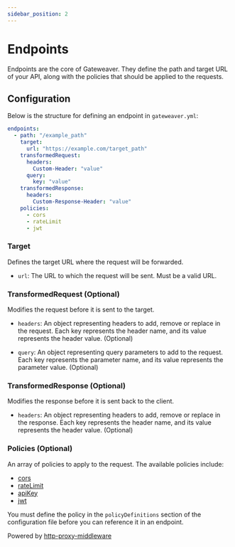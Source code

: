 ```yaml
---
sidebar_position: 2
---
```


# Endpoints

Endpoints are the core of Gateweaver. They define the path and target URL of your API, along with the policies that should be applied to the requests.

## Configuration

Below is the structure for defining an endpoint in `gateweaver.yml`:

```yaml title="gateweaver.yml"
endpoints:
  - path: "/example_path"
    target:
      url: "https://example.com/target_path"
    transformedRequest:
      headers:
        Custom-Header: "value"
      query:
        key: "value"
    transformedResponse:
      headers:
        Custom-Response-Header: "value"
    policies:
      - cors
      - rateLimit
      - jwt
```

### Target

Defines the target URL where the request will be forwarded.

- `url`: The URL to which the request will be sent. Must be a valid URL.

### TransformedRequest (Optional)

Modifies the request before it is sent to the target.

- `headers`: An object representing headers to add, remove or replace in the request. Each key represents the header name, and its value represents the header value. (Optional)

- `query`: An object representing query parameters to add to the request. Each key represents the parameter name, and its value represents the parameter value. (Optional)

### TransformedResponse (Optional)

Modifies the response before it is sent back to the client.

- `headers`: An object representing headers to add, remove or replace in the response. Each key represents the header name, and its value represents the header value. (Optional)

### Policies (Optional)

An array of policies to apply to the request. The available policies include:

- [cors](/docs/configuration/policies/cors)
- [rateLimit](/docs/configuration/policies/rate-limit)
- [apiKey](/docs/configuration/policies/api-key)
- [jwt](/docs/configuration/policies/jwt)

You must define the policy in the `policyDefinitions` section of the configuration file before you can reference it in an endpoint.

Powered by [http-proxy-middleware](https://github.com/chimurai/http-proxy-middleware/tree/v2.0.4#readme)
